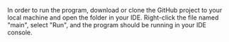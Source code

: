 In order to run the program, download or clone the GitHub project to your local machine and open the folder in your IDE.
Right-click the file named "main", select "Run", and the program should be running in your IDE console.
